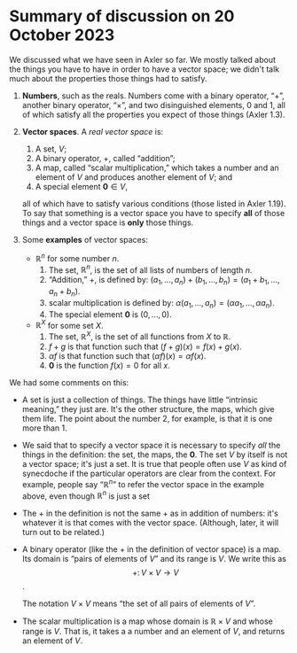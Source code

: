# Summary of discussion on 20 October 2023

We discussed what we have seen in Axler so far. We mostly talked about
the things you have to have in order to have a vector space; we didn't
talk much about the properties those things had to satisfy.

1. **Numbers**, such as the reals. Numbers come with a binary
   operator, “$+$”, another binary operator, “$\times$”, and two
   disinguished elements, $0$ and $1$, all of which satisfy all the
   properties you expect of those things (Axler 1.3).
   
2. **Vector spaces**. A _real vector space_ is:
   1. A set, $V$;
   2. A binary operator, $+$, called “addition”; 
   3. A map, called “scalar multiplication,” which takes a number and an element of $V$ and produces
      another element of $V$; and
   4. A special element $\mathbf{0}\in V$,
   
   all of which have to satisfy various conditions (those listed in
   Axler 1.19). To say that something is a vector space you have to
   specify **all** of those things and a vector space is **only**
   those things.
   
3. Some **examples** of vector spaces:
   - $\mathbb{R}^n$ for some number $n$. 
     1. The set, $\mathbb{R}^n$, is the set of all lists of numbers of
        length $n$. 
	 2. “Addition,” $+$, is defined by: $(a_1, \dotsc,
        a_n) + (b_1, \dotsc, b_n) = (a_1+b_1, \dotsc, a_n+b_n).$
	 3. scalar multiplication is defined by: $\alpha(a_1, \dotsc,
        a_n) = (\alpha a_1, \dotsc, \alpha a_n).$
     4. The special element $\mathbf{0}$ is $(0, \dotsc, 0)$.
   - $\mathbb{R}^X$ for some set $X$.
     1. The set, $\mathbb{R}^X$, is the set of all functions from $X$
	    to $\mathbb{R}$. 
	 2. $f+g$ is that function such that
	    $(f+g)(x) = f(x) + g(x)$.
	 3. $\alpha f$ is that function such that $(\alpha f)(x) = \alpha
        f(x)$.
	 4. $\mathbf{0}$ is the function $f(x) = 0$ for all $x$.
   
We had some comments on this: 
   
   - A set is just a collection of things. The things have little
     “intrinsic meaning,” they just are. It's the other structure, the
     maps, which give them life. The point about the number 2, for
     example, is that it is one more than 1. 
   
   - We said that to specify a vector space it is necessary to specify
     _all_ the things in the definition: the set, the maps, the
     $\mathbf{0}$. The set $V$ by itself is not a vector space; it's
     just a set. It is true that people often use $V$ as kind of
     synecdoche if the particular operators are clear from the
     context. For example, people say “$\mathbb{R}^n$” to refer the
     vector space in the example above, even though $\mathbb{R}^n$ is
     just a set
   
   - The $+$ in the definition is not the same $+$ as in addition of
     numbers: it's whatever it is that comes with the vector
     space. (Although, later, it will turn out to be related.)
   
   - A binary operator (like the $+$ in the definition of vector
     space) is a map. Its domain is “pairs of elements of $V$” and its
     range is $V$. We write this as $$+\colon V\times V\to V$$.
	 
	 The notation $V\times V$ means “the set of all pairs of elements
     of $V$”.
	 
   - The scalar multiplication is a map whose domain is
     $\mathbb{R}\times V$ and whose range is $V$. That is, it takes a
     a number and an element of $V$, and returns an element of $V$.
   

